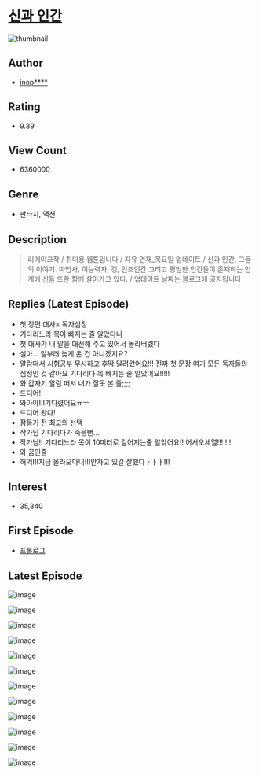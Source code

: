# [신과 인간](https://comic.naver.com/bestChallenge/list?titleId=618357)
![thumbnail](https://image-comic.pstatic.net/user_contents_data/challenge_comic/2020/03/26/272993/thumbnail_202x1645b4494d8_be3d_4169_85ca_1915d308d045_00000348.JPEG)

## Author
- [inop****](https://comic.naver.com/artistTitle?id=272993)

## Rating
- 9.89

## View Count
- 6360000

## Genre
- 판타지, 액션

## Description
> 리메이크작 / 취미용 웹툰입니다 / 자유 연재_목요일 업데이트 / 신과 인간, 그들의 이야기. 마법사, 이능력자, 갱, 인조인간 그리고 평범한 인간들이 존재하는 인계에 신들 또한 함께 살아가고 있다. / 업데이트 날짜는 블로그에 공지됩니다

## Replies (Latest Episode)
- 첫 장면 대사= 독자심정
- 기다리느라 목이 빠지는 줄 알았다니
- 첫 대사가 내 말을 대신해 주고 있어서 놀라버렸다
- 설마... 일부러 늦게 온 건 아니겠지요?
- 알람떠서 시험공부 무시하고 후딱 달려왔어요!!! 진짜 첫 문장 여기 모든 독자들의 심정인 것 같아요 기다리다 목 빠지는 줄 알았어요!!!!!
- 와 갑자기 알림 떠서 내가 잘못 본 줄;;;;
- 드디어!
- 와아아!!!기다렸어요ㅠㅜ
- 드디어 왔다!
- 잠들기 전 최고의 선택
- 작가님 기다리다가 죽을뻔...
- 작가님!! 기다리느라 목이 10미터로 길어지는줄 알앆어요!! 어서오세열!!!!!!!
- 와 꿈인줄
- 허억!!!지금 올라오다니!!!안자고 있길 잘했다ㅏㅏㅏ!!!

## Interest
- 35,340

## First Episode
- [프롤로그](https://comic.naver.com/bestChallenge/detail?titleId=618357&no=20)

## Latest Episode
![image](https://image-comic.pstatic.net/user_contents_data/challenge_comic/2023/04/27/272993/upload_3617009952744432228.jpeg)

![image](https://image-comic.pstatic.net/user_contents_data/challenge_comic/2023/04/27/272993/upload_3546131030084969010.jpeg)

![image](https://image-comic.pstatic.net/user_contents_data/challenge_comic/2023/04/27/272993/upload_3630801118498533684.jpeg)

![image](https://image-comic.pstatic.net/user_contents_data/challenge_comic/2023/04/27/272993/upload_4122263032739936051.jpeg)

![image](https://image-comic.pstatic.net/user_contents_data/challenge_comic/2023/04/27/272993/upload_7076670352920949348.jpeg)

![image](https://image-comic.pstatic.net/user_contents_data/challenge_comic/2023/04/27/272993/upload_3761130445102134839.jpeg)

![image](https://image-comic.pstatic.net/user_contents_data/challenge_comic/2023/04/27/272993/upload_7364851285442639161.jpeg)

![image](https://image-comic.pstatic.net/user_contents_data/challenge_comic/2023/04/27/272993/upload_3761686780805394993.jpeg)

![image](https://image-comic.pstatic.net/user_contents_data/challenge_comic/2023/04/27/272993/upload_3487304976071668323.jpeg)

![image](https://image-comic.pstatic.net/user_contents_data/challenge_comic/2023/04/27/272993/upload_3760840181816845153.jpeg)

![image](https://image-comic.pstatic.net/user_contents_data/challenge_comic/2023/04/27/272993/upload_3905521623431067702.jpeg)

![image](https://image-comic.pstatic.net/user_contents_data/challenge_comic/2023/04/27/272993/upload_3473736783510988336.jpeg)

